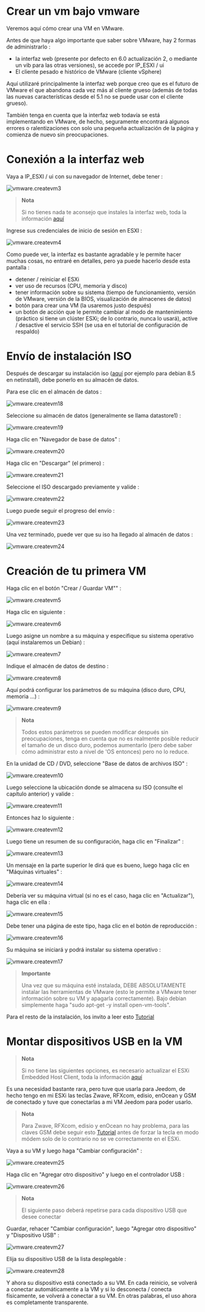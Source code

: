 # Crear un vm bajo vmware

Veremos aquí cómo crear una VM en VMware.

Antes de que haya algo importante que saber sobre VMware, hay 2 formas de administrarlo :

-   la interfaz web (presente por defecto en 6.0 actualización 2, o mediante un vib para las otras versiones), se accede por IP\_ESXI / ui
-   El cliente pesado e histórico de VMware (cliente vSphere)

Aquí utilizaré principalmente la interfaz web porque creo que es el futuro de VMware el que abandona cada vez más al cliente grueso (además de todas las nuevas características desde el 5.1 no se puede usar con el cliente grueso).

También tenga en cuenta que la interfaz web todavía se está implementando en VMware, de hecho, seguramente encontrará algunos errores o ralentizaciones con solo una pequeña actualización de la página y comienza de nuevo sin preocupaciones.

# Conexión a la interfaz web

Vaya a IP\_ESXI / ui con su navegador de Internet, debe tener :

![vmware.createvm3](images/vmware.createvm3.PNG)

> **Nota**
>
> Si no tienes nada te aconsejo que instales la interfaz web, toda la información [aquí](https://doc.jeedom.com/es_ES/howtoadvance/vmware.trucs_et_astuces)

Ingrese sus credenciales de inicio de sesión en ESXI :

![vmware.createvm4](images/vmware.createvm4.PNG)

Como puede ver, la interfaz es bastante agradable y le permite hacer muchas cosas, no entraré en detalles, pero ya puede hacerlo desde esta pantalla :

-   detener / reiniciar el ESXi
-   ver uso de recursos (CPU, memoria y disco)
-   tener información sobre su sistema (tiempo de funcionamiento, versión de VMware, versión de la BIOS, visualización de almacenes de datos)
-   botón para crear una VM (la usaremos justo después)
-   un botón de acción que le permite cambiar al modo de mantenimiento (práctico si tiene un clúster ESXi; de lo contrario, nunca lo usará), active / desactive el servicio SSH (se usa en el tutorial de configuración de respaldo)

# Envío de instalación ISO

Después de descargar su instalación iso ([aquí](http://cdimage.debian.org/debian-cd/10.4.0/amd64/iso-cd/debian-10.4.0-amd64-netinst.iso) por ejemplo para debian 8.5 en netinstall), debe ponerlo en su almacén de datos.

Para ese clic en el almacén de datos :

![vmware.createvm18](images/vmware.createvm18.PNG)

Seleccione su almacén de datos (generalmente se llama datastore1) :

![vmware.createvm19](images/vmware.createvm19.PNG)

Haga clic en "Navegador de base de datos" :

![vmware.createvm20](images/vmware.createvm20.PNG)

Haga clic en "Descargar" (el primero) :

![vmware.createvm21](images/vmware.createvm21.PNG)

Seleccione el ISO descargado previamente y valide :

![vmware.createvm22](images/vmware.createvm22.PNG)

Luego puede seguir el progreso del envío :

![vmware.createvm23](images/vmware.createvm23.PNG)

Una vez terminado, puede ver que su iso ha llegado al almacén de datos :

![vmware.createvm24](images/vmware.createvm24.PNG)

# Creación de tu primera VM

Haga clic en el botón "Crear / Guardar VM"" :

![vmware.createvm5](images/vmware.createvm5.PNG)

Haga clic en siguiente :

![vmware.createvm6](images/vmware.createvm6.PNG)

Luego asigne un nombre a su máquina y especifique su sistema operativo (aquí instalaremos un Debian) :

![vmware.createvm7](images/vmware.createvm7.PNG)

Indique el almacén de datos de destino :

![vmware.createvm8](images/vmware.createvm8.PNG)

Aquí podrá configurar los parámetros de su máquina (disco duro, CPU, memoria ...) :

![vmware.createvm9](images/vmware.createvm9.PNG)

> **Nota**
>
> Todos estos parámetros se pueden modificar después sin preocupaciones, tenga en cuenta que no es realmente posible reducir el tamaño de un disco duro, podemos aumentarlo (pero debe saber cómo administrar esto a nivel de 'OS entonces) pero no lo reduce.

En la unidad de CD / DVD, seleccione "Base de datos de archivos ISO" :

![vmware.createvm10](images/vmware.createvm10.PNG)

Luego seleccione la ubicación donde se almacena su ISO (consulte el capítulo anterior) y valide :

![vmware.createvm11](images/vmware.createvm11.PNG)

Entonces haz lo siguiente :

![vmware.createvm12](images/vmware.createvm12.PNG)

Luego tiene un resumen de su configuración, haga clic en "Finalizar" :

![vmware.createvm13](images/vmware.createvm13.PNG)

Un mensaje en la parte superior le dirá que es bueno, luego haga clic en "Máquinas virtuales" :

![vmware.createvm14](images/vmware.createvm14.PNG)

Debería ver su máquina virtual (si no es el caso, haga clic en "Actualizar"), haga clic en ella :

![vmware.createvm15](images/vmware.createvm15.PNG)

Debe tener una página de este tipo, haga clic en el botón de reproducción :

![vmware.createvm16](images/vmware.createvm16.PNG)

Su máquina se iniciará y podrá instalar su sistema operativo :

![vmware.createvm17](images/vmware.createvm17.PNG)

> **Importante**
>
> Una vez que su máquina esté instalada, DEBE ABSOLUTAMENTE instalar las herramientas de VMware (esto le permite a VMware tener información sobre su VM y apagarla correctamente). Bajo debian simplemente haga "sudo apt-get -y install open-vm-tools".

Para el resto de la instalación, los invito a leer esto [Tutorial](https://doc.jeedom.com/es_ES/howtoadvance/debian.installation)

# Montar dispositivos USB en la VM

> **Nota**
>
> Si no tiene las siguientes opciones, es necesario actualizar el ESXi Embedded Host Client, toda la información [aquí](https://doc.jeedom.com/es_ES/howto/doc-howto-vmware.trucs_et_astuces.html)

Es una necesidad bastante rara, pero tuve que usarla para Jeedom, de hecho tengo en mi ESXi las teclas Zwave, RFXcom, edisio, enOcean y GSM de conectado y tuve que conectarlas a mi VM Jeedom para poder usarlo.

> **Nota**
>
> Para Zwave, RFXcom, edisio y enOcean no hay problema, para las claves GSM debe seguir esto [Tutorial](https://doc.jeedom.com/es_ES/howtoadvance/gsm.huawei_mode_modem) antes de forzar la tecla en modo módem solo de lo contrario no se ve correctamente en el ESXi.

Vaya a su VM y luego haga "Cambiar configuración" :

![vmware.createvm25](images/vmware.createvm25.PNG)

Haga clic en "Agregar otro dispositivo" y luego en el controlador USB :

![vmware.createvm26](images/vmware.createvm26.PNG)

> **Nota**
>
> El siguiente paso deberá repetirse para cada dispositivo USB que desee conectar

Guardar, rehacer "Cambiar configuración", luego "Agregar otro dispositivo" y "Dispositivo USB" :

![vmware.createvm27](images/vmware.createvm27.PNG)

Elija su dispositivo USB de la lista desplegable :

![vmware.createvm28](images/vmware.createvm28.PNG)

Y ahora su dispositivo está conectado a su VM. En cada reinicio, se volverá a conectar automáticamente a la VM y si lo desconecta / conecta físicamente, se volverá a conectar a su VM. En otras palabras, el uso ahora es completamente transparente.
